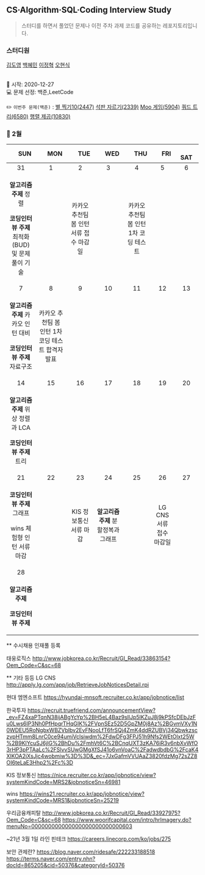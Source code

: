 ## CS·Algorithm·SQL·Coding Interview Study
<blockquote>스터디를 하면서 풀었던 문제나 이전 주차 과제 코드를 공유하는 레포지토리입니다.</blockquote>

### 스터디원

[김도영](https://github.com/kimdy003) [백혜민](https://github.com/HyeminBaek) [이정혁](https://github.com/wjdgurrj) [오현식](https://github.com/guppy-bluegrass)


<br> 📌 시작: 2020-12-27 
<br> 💻 문제 선정: 백준,LeetCode

✏️ `이번주 문제(백준)` : [별 찍기10(2447)](https://www.acmicpc.net/problem/2447) [석판 자르기(2339)](https://www.acmicpc.net/problem/2339) [Moo 게임(5904)](https://www.acmicpc.net/problem/5904) [쿼드 트리(6580)](https://www.acmicpc.net/problem/6580) [행렬 제곱(10830)](https://www.acmicpc.net/problem/10830)

<h3> 📅 2월 </h3>


|　  SUN　  |　  MON　  |　  TUE　  |　  WED　  |　  THU　  |　  FRI　  |　  SAT　  |
|:---:|:---:|:---:|:---:|:---:|:---:|:---:|
|    31    |    1    |    2    |    3    |    4    |    5    |    6    |
|<p><b>알고리즘 주제</b> 정렬</p> <p><b>코딩인터뷰 주제</b> 최적화(BUD) 및 문제 풀이 기술 </p>|   |<p>카카오 추천팀 봄 인턴 서류 접수 마감일</p>   |   | <p>카카오 추천팀 봄 인턴 1차 코딩 테스트</p>  |||
| 7 |      8      |      9      |     10     |    11     |     12     | 13 |
| <p><b>알고리즘 주제</b> 카카오 인턴 대비</p> <p><b>코딩인터뷰 주제</b> 자료구조</p>  |<p>카카오 추천팀 봄 인턴 1차 코딩 테스트 합격자 발표</p>|||||    |
| 14 |      15       |      16       |      17       |     18     |     19     |20|
| <p><b>알고리즘 주제</b> 위상 정렬과 LCA </p> <p><b>코딩인터뷰 주제</b> 트리</p> ||||||  |
| 21 |      22        |       23       |         24              |  25  |  26  |  27  |
| <p><b>코딩인터뷰 주제</b> 그래프</p> <p>wins 체험형 인턴 서류 마감</p>||<p>KIS 정보통신 서류 마감</p>|<p><b>알고리즘 주제</b> 분할정복과 그래프</p>||<p>LG CNS 서류 접수 마감일</p>|      |
| 28 |
| <div><p><b>알고리즘 주제</b> </p> <p><b>코딩인터뷰 주제</b></p></div>  |

** 수시채용 인재풀 등록

태웅로직스 http://www.jobkorea.co.kr/Recruit/GI_Read/33863154?Oem_Code=C&sc=68


** 기타 등등
LG CNS http://apply.lg.com/app/job/RetrieveJobNoticesDetail.rpi

현대 엠엔소프트 https://hyundai-mnsoft.recruiter.co.kr/app/jobnotice/list

한국투자 https://recruit.truefriend.com/announcementView?_ev=FZ4xaPTqnN38ijABgYcYp%2BH5eL4Baz9sllJp5lKZuJ8j9kPSfcDEbJzFu0Lws6IP3Nh0PfHpqrTHqGIK%2FVpnSEz52D5GpZM0j8Az%2BGvmVXy1N0WDEU5RoNgbxWBZVblbv2EvFNooLfT6frSQj4ZmK4ddRZUBVj34QbwkzsczvpHTmm8LnrC0ce94umiVclsiwdm%2FdwDFg3FPJ51h9Nfs2WEtOlxt25W%2B9KIYcuSJ6jlG%2BhDu%2FmhVt6C%2BCnqUXT3zKA76iR3v6nbXvWfO3rHP3pPTAaLc%2FSlvvSUwGMgXfSJ41o6vnVoaC%2FadwdbdbG%2FcaK4XlKOA2jXsJjc4wobmiw%3D%3D&_ec=7JxGafmVVUAaZ3820fdzMg72sZZ8OI6teLaE3Hhp2%2Fc%3D

KIS 정보통신 https://nice.recruiter.co.kr/app/jobnotice/view?systemKindCode=MRS2&jobnoticeSn=46981

wins https://wins21.recruiter.co.kr/app/jobnotice/view?systemKindCode=MRS1&jobnoticeSn=25219

우리금융캐피탈 http://www.jobkorea.co.kr/Recruit/GI_Read/33927975?Oem_Code=C&sc=68
https://www.woorifcapital.com/intro/hrImagery.do?menuNo=000000000000000000000000000603

~21년 3월 1일 라인 핀테크 https://careers.linecorp.com/ko/jobs/275

보안 관제란?
https://blog.naver.com/ridesafe/222233188518
https://terms.naver.com/entry.nhn?docId=865205&cid=50376&categoryId=50376
